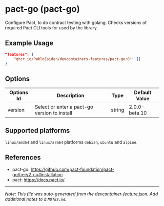 
# pact-go (pact-go)

Configure Pact, to do contract testing with golang. Checks versions of required Pact CLI tools for used by the library.

## Example Usage

```json
"features": {
    "ghcr.io/PabloZaiden/devcontainers-features/pact-go:0": {}
}
```

## Options

| Options Id | Description | Type | Default Value |
|-----|-----|-----|-----|
| version | Select or enter a pact-go version to install | string | 2.0.0-beta.10 |

<!-- markdownlint-disable MD041 -->

## Supported platforms

`linux/amd64` and `linux/arm64` platforms `debian`, `ubuntu` and `alpine`.

## References

- pact-go: <https://github.com/pact-foundation/pact-go/tree/2.x.x#installation>
- pact: <https://docs.pact.io/>

---

_Note: This file was auto-generated from the [devcontainer-feature.json](https://github.com/PabloZaiden/devcontainers-features/blob/main/src/pact-go/devcontainer-feature.json).  Add additional notes to a `NOTES.md`._
